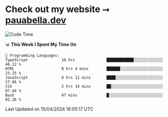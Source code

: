 # Check out my website ⭢ [pauabella.dev](https://pauabella.dev)

<!--START_SECTION:waka-->
![Code Time](http://img.shields.io/badge/Code%20Time-3%2C220%20hrs%2042%20mins-blue)

📊 **This Week I Spent My Time On** 

```text
💬 Programming Languages: 
TypeScript               16 hrs              ████████████░░░░░░░░░░░░░   46.12 % 
HTML                     8 hrs 4 mins        ██████░░░░░░░░░░░░░░░░░░░   23.25 % 
JavaScript               6 hrs 11 mins       ████░░░░░░░░░░░░░░░░░░░░░   17.86 % 
CSS                      2 hrs 34 mins       ██░░░░░░░░░░░░░░░░░░░░░░░   07.44 % 
Bash                     47 mins             █░░░░░░░░░░░░░░░░░░░░░░░░   02.26 % 
```


 Last Updated on 15/04/2024 16:05:17 UTC
<!--END_SECTION:waka-->
